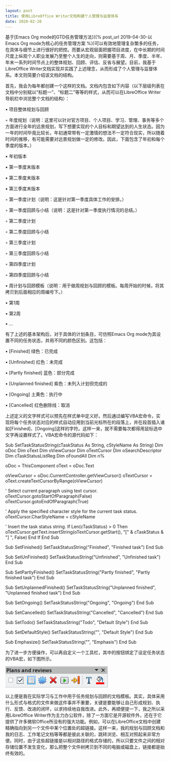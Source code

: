 ```yaml
---
layout: post
title: 使用LibreOffice Writer文档构建个人管理与监督体系
date: 2020-02-20
---
```


基于[Emacs Org mode的GTD任务管理方法]({% post_url 2019-04-30-以Emacs Org mode为核心的任务管理方案 %})可以有效地管理复杂繁多的任务，在具体与细节上进行很好的把控。而要从宏观层面把握项目进度，在中长期的时间尺度上纵观个人职业发展乃至整个人生的走向，则需要基于周、月、季度、半年、年末一系列时间节点上的整体规划、回顾、评估、反省与展望。目前，我基于LibreOffice Writer文档实现并实践了上述理念，从而形成了个人管理与监督体系。本文则简要介绍该文档的结构。

首先，我会为每年都创建一个这样的文档。文档内包含如下内容（以下层级列表在文档中分别赋以“标题一”、“标题二”等等的样式，从而可以在LibreOffice Writer导航栏中浏览整个文档的结构）：

• 项目整体规划与回顾

◦ 年度规划（说明：这里可以针对官方项目、个人项目、学习、管理、事务等多个方面进行全年的远景规划，写下想要实现的个人目标和期望达到的人生状态。因为一年的时间毕竟比较长，年初通常带有一定激情的想法不一定符合现实，所以随着时间的推移，有可能需要对远景规划做一定的修改。因此，下面包含了年初和每个季度的版本。）

▪ 年初版本

▪ 第一季度末版本

▪ 第二季度末版本

▪ 第三季度末版本

◦ 第一季度计划（说明：这是针对第一季度具体工作的安排。）

◦ 第一季度回顾与小结（说明：这是针对第一季度执行情况的总结。）

◦ 第二季度计划

◦ 第二季度回顾与小结

◦ 第三季度计划

◦ 第三季度回顾与小结

◦ 第四季度计划

◦ 第四季度回顾与小结

• 周计划与回顾模板（说明：用于做周规划与回顾的模板。每周开始的时候，将其拷贝到后面相应的周编号下。）

• 第1周

• 第2周

• …

有了上述的基本架构后，对于具体的计划条目，可仿照Emacs Org mode为其设置不同的任务状态，并用不同的颜色区别。这包括：

• \[Finished\] 绿色：已完成

• \[Unfinished\] 红色：未完成

• \[Partly finished\] 蓝色：部分完成

• \[Unplanned finished\] 紫色：未列入计划但完成的

• \[Ongoing\] 土黄色：执行中

• \[Cancelled\] 红色删除线：取消

上述定义的文字样式可以预先在样式单中定义好。然后通过编写VBA宏命令，实现将每个任务状态对应的样式自动应用到当前光标所在的段落上，并在段首插入诸如\[Finished\]、\[Ongoing\]这样的字符。这样一来，就不需要每次都得用鼠标选中文字再设置样式了。VBA宏命令的源代码如下：

Sub SetTaskStatusString(cTaskStatus As String, cStyleName As String)
  Dim oDoc
  Dim oText
  Dim oViewCursor
  Dim oTextCursor
  Dim oSearchDescriptor
  Dim cTaskStatusListReg
  Dim oFoundAll
  Dim n%
  
  oDoc = ThisComponent
  oText = oDoc.Text
  
  oViewCursor = oDoc.CurrentController.getViewCursor()
  oTextCursor = oText.createTextCursorByRange(oViewCursor)
    
  ' Select current paragraph using text cursor.
  oTextCursor.gotoStartOfParagraph(False)
  oTextCursor.gotoEndOfParagraph(True)
  
  ' Apply the specified character style for the current task status.
  oTextCursor.CharStyleName = cStyleName
  
  ' Insert the task status string.
  If Len(cTaskStatus) > 0 Then
    oTextCursor.getText.insertString(oTextCursor.getStart(), "\[" & cTaskStatus & "\] ", False)
  End If
End Sub

Sub SetFinished()
  SetTaskStatusString("Finished", "Finished task")
End Sub

Sub SetUnFinished()
  SetTaskStatusString("Unfinished", "Unfinished task")
End Sub

Sub SetPartlyFinished()
  SetTaskStatusString("Partly finished", "Partly finished task")
End Sub

Sub SetUnplannedFinished()
  SetTaskStatusString("Unplanned finished", "Unplanned finished task")
End Sub

Sub SetOngoing()
  SetTaskStatusString("Ongoing", "Ongoing")
End Sub

Sub SetCancelled()
  SetTaskStatusString("Cancelled", "Cancelled")
End Sub

Sub SetTodo()
  SetTaskStatusString("Todo", "Default Style")
End Sub

Sub SetDefaultStyle()
  SetTaskStatusString("", "Default Style")
End Sub

Sub Emphasize()
  SetTaskStatusString("", "Emphasis")
End Sub

为了进一步方便操作，可以再自定义一个工具栏，其中的按钮绑定了设定任务状态的VBA宏，如下图所示。

![](/figures/p69869614.jpg)

以上便是我在实际学习与工作中用于任务规划与回顾的文档模板。其实，具体采用什么形式与格式的文件来做这件事并不重要，关键是要能够让自己形成规划、执行、反馈、改进的闭环，以求持续地自我改进。此外，再顺便提一下，我之所以采用LibreOffice Writer作为主力办公软件，除了一方面它是开源软件外，还在于它提供了许多微软Office所没有的强大功能。例如，可以在LibreOffice文档中创建精确指向到另一个文件中某个位置处的超链接。这样一来，我的规划与回顾文档和我的日志、工作笔记文档等等都是彼此关联的，跳转浏览、相互对照起来非常方便。同时，由于这些超链接是以相对路径的格式存储的，所以只要文件之间的相对存储位置不发生变化，那么把整个文件树拷贝到不同的电脑或磁盘上，链接都是始终有效的。
